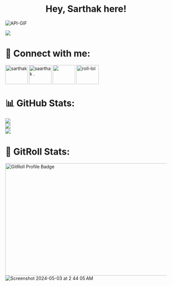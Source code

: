 <h1 align="center"> Hey, Sarthak here!</h1> 

![API-GIF](https://github.com/sarthakkapila/sarthakkapila/assets/112886451/cbf46d8e-60be-4e01-8e18-c0a8475bc70c)

[![](https://visitcount.itsvg.in/api?id=sarthakkapila&label=Profile%20Views&pretty=false)](https://visitcount.itsvg.in)

# 💬 Connect with me:
<p align="left">
<a href="https://twitter.com/sarthakkapila0" target="blank"><img align="center" src="https://raw.githubusercontent.com/rahuldkjain/github-profile-readme-generator/master/src/images/icons/Social/twitter.svg" alt="sarthak" height="60" width="70" /></a>
<a href="https://linkedin.com/in/sarthakkapila" target="blank"><img align="center" src="https://raw.githubusercontent.com/rahuldkjain/github-profile-readme-generator/master/src/images/icons/Social/linked-in-alt.svg" alt="saarthak ." height="60" width="70" /></a>
<a href="https://wakatime.com/@sarthakkapila" target="blank"><img align="center" src="https://atnartur.ru/content/2016/07/wakatime/logo.png" alt="" height="60" width="70" /></a>
<a href="https://gitroll.io/profile/uUONSEnFpgBPwVoHxMWikB78gQrv1/" target="blank"><img align="center" src="https://media.licdn.com/dms/image/D560BAQHk0T1oAT7XFg/company-logo_200_200/0/1705047818433/gitroll_logo?e=2147483647&v=beta&t=pcL_ZOC28oH9cOC2sJ7h6jUcI5U06ON1NI-Y3TJTvwY" alt="roll-lol" height="60" width="70" /></a>
</p>

# 📊 GitHub Stats:
![](https://github-readme-stats.vercel.app/api?username=sarthakkapila&theme=nightowl&hide_border=false&include_all_commits=true&count_private=false)<br/>
![](https://github-readme-streak-stats.herokuapp.com/?user=sarthakkapila&theme=nightowl&hide_border=false)<br/>
![](https://github-readme-stats.vercel.app/api/top-langs/?username=sarthakkapila&theme=nightowl&hide_border=false&include_all_commits=true&count_private=false&layout=compact)

# 🥷 GitRoll Stats:
<a href="https://gitroll.io/profile/uUONSEnFpgBPwVoHxMWikB78gQrv1" target="_blank"><img src="https://gitroll.io/api/badges/profiles/v1/uUONSEnFpgBPwVoHxMWikB78gQrv1" alt="GitRoll Profile Badge" height="350" width="600" /></a>
![Screenshot 2024-05-03 at 2 44 05 AM](https://github.com/sarthakkapila/sarthakkapila/assets/112886451/552458c4-b2b5-4efb-bdf8-09c1ce484ca3)
